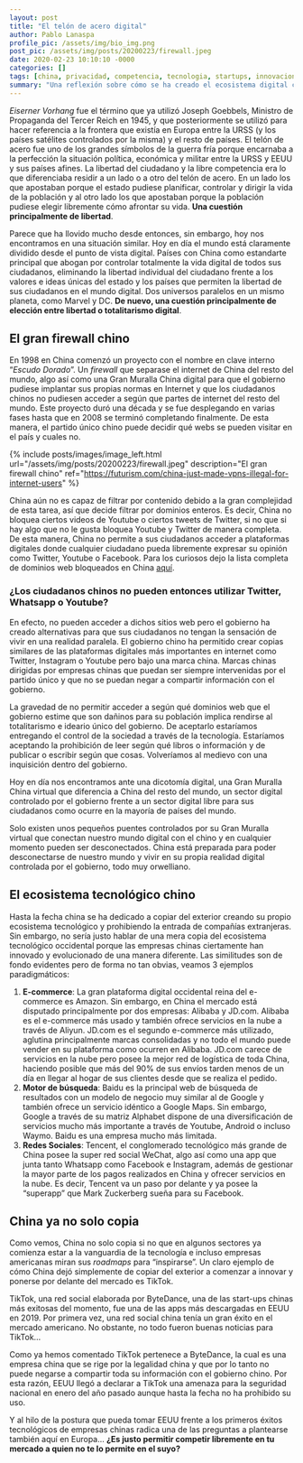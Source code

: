 ```yaml
---
layout: post
title: "El telón de acero digital"
author: Pablo Lanaspa
profile_pic: /assets/img/bio_img.png
post_pic: /assets/img/posts/20200223/firewall.jpeg
date: 2020-02-23 10:10:10 -0000
categories: []
tags: [china, privacidad, competencia, tecnologia, startups, innovacion]
summary: "Una reflexión sobre cómo se ha creado el ecosistema digital chino y los retos que afrontamos con su manera de operar."
---
```


*Eiserner Vorhang* fue el término que ya utilizó Joseph Goebbels, Ministro de Propaganda del Tercer Reich en 1945, y que posteriormente se utilizó para hacer referencia a la frontera que existía en Europa entre la URSS (y los países satélites controlados por la misma) y el resto de países. El telón de acero fue uno de los grandes símbolos de la guerra fría porque encarnaba a la perfección la situación política, económica y militar entre la URSS y EEUU y sus países afines. La libertad del ciudadano y la libre competencia era lo que diferenciaba residir a un lado o a otro del telón de acero. En un lado los que apostaban porque el estado pudiese planificar, controlar y dirigir la vida de la población y al otro lado los que apostaban porque la población pudiese elegir libremente cómo afrontar su vida. **Una cuestión principalmente de libertad**.

Parece que ha llovido mucho desde entonces, sin embargo, hoy nos encontramos en una situación similar. Hoy en día el mundo está claramente dividido desde el punto de vista digital. Países con China como estandarte principal que abogan por controlar totalmente la vida digital de todos sus ciudadanos, eliminando la libertad individual del ciudadano frente a los valores e ideas únicas del estado y los países que permiten la libertad de sus ciudadanos en el mundo digital. Dos universos paralelos en un mismo planeta, como Marvel y DC. **De nuevo, una cuestión principalmente de elección entre libertad o totalitarismo digital**.


## El gran firewall chino

En 1998 en China comenzó un proyecto con el nombre en clave interno “*Escudo Dorado*”. Un *firewall* que separase el internet de China del resto del mundo, algo así como una Gran Muralla China digital para que el gobierno pudiese implantar sus propias normas en Internet y que los ciudadanos chinos no pudiesen acceder a según que partes de internet del resto del mundo. Este proyecto duró una década y se fue desplegando en varias fases hasta que en 2008 se terminó completando finalmente. De esta manera, el partido único chino puede decidir qué webs se pueden visitar en el país y cuales no.

{% include posts/images/image_left.html url="/assets/img/posts/20200223/firewall.jpeg" description="El gran firewall chino" ref="https://futurism.com/china-just-made-vpns-illegal-for-internet-users" %}

China aún no es capaz de filtrar por contenido debido a la gran complejidad de esta tarea, así que decide filtrar por dominios enteros. Es decir, China no bloquea ciertos videos de Youtube o ciertos tweets de Twitter, si no que si hay algo que no le gusta bloquea Youtube y Twitter de manera completa. De esta manera, China no permite a sus ciudadanos acceder a plataformas digitales donde cualquier ciudadano pueda libremente expresar su opinión como Twitter, Youtube o Facebook. Para los curiosos dejo la lista completa de dominios web bloqueados en China [aquí](https://www.vpnmentor.com/blog/the-complete-list-of-blocked-websites-in-china-how-to-access-them/).

### ¿Los ciudadanos chinos no pueden entonces utilizar Twitter, Whatsapp o Youtube?

En efecto, no pueden acceder a dichos sitios web pero el gobierno ha creado alternativas para que sus ciudadanos no tengan la sensación de vivir en una realidad paralela. El gobierno chino ha permitido crear copias similares de las plataformas digitales más importantes en internet como Twitter, Instagram o Youtube pero bajo una marca china. Marcas chinas dirigidas por empresas chinas que puedan ser siempre intervenidas por el partido único y que no se puedan negar a compartir información con el gobierno.

La gravedad de no permitir acceder a según qué dominios web que el gobierno estime que son dañinos para su población implica rendirse al totalitarismo e ideario único del gobierno. De aceptarlo estaríamos entregando el control de la sociedad a través de la tecnología. Estaríamos aceptando la prohibición de leer según qué libros o información y de publicar o escribir según que cosas. Volveríamos al medievo con una inquisición dentro del gobierno.

Hoy en día nos encontramos ante una dicotomía digital, una Gran Muralla China virtual que diferencia a China del resto del mundo, un sector digital controlado por el gobierno frente a un sector digital libre para sus ciudadanos como ocurre en la mayoría de países del mundo.

Solo existen unos pequeños puentes controlados por su Gran Muralla virtual que conectan nuestro mundo digital con el chino y en cualquier momento pueden ser desconectados. China está preparada para poder desconectarse de nuestro mundo y vivir en su propia realidad digital controlada por el gobierno, todo muy orwelliano.

## El ecosistema tecnológico chino

Hasta la fecha china se ha dedicado a copiar del exterior creando su propio ecosistema tecnológico y prohibiendo la entrada de compañías extranjeras. Sin embargo, no sería justo hablar de una mera copia del ecosistema tecnológico occidental porque las empresas chinas ciertamente han innovado y evolucionado de una manera diferente. Las similitudes son de fondo evidentes pero de forma no tan obvias, veamos 3 ejemplos paradigmáticos:

1. **E-commerce**: La gran plataforma digital occidental reina del e-commerce es Amazon. Sin embargo, en China el mercado está disputado principalmente por dos empresas: Alibaba y JD.com. Alibaba es el e-commerce más usado y también ofrece servicios en la nube a través de Aliyun. JD.com es el segundo e-commerce más utilizado, aglutina principalmente marcas consolidadas y no todo el mundo puede vender en su plataforma como ocurren en Alibaba. JD.com carece de servicios en la nube pero posee la mejor red de logística de toda China, haciendo posible que más del 90% de sus envíos tarden menos de un día en llegar al hogar de sus clientes desde que se realiza el pedido.
2. **Motor de búsqueda**: Baidu es la principal web de búsqueda de resultados con un modelo de negocio muy similar al de Google y también ofrece un servicio idéntico a Google Maps. Sin embargo, Google a través de su matriz Alphabet dispone de una diversificación de servicios mucho más importante a través de Youtube, Android o incluso Waymo. Baidu es una empresa mucho más limitada.
3. **Redes Sociales**: Tencent, el conglomerado tecnológico más grande de China posee la super red social WeChat, algo así como una app que junta tanto Whatsapp como Facebook e Instagram, además de gestionar la mayor parte de los pagos realizados en China y ofrecer servicios en la nube. Es decir, Tencent va un paso por delante y ya posee la “superapp” que Mark Zuckerberg sueña para su Facebook.

## China ya no solo copia

Como vemos, China no solo copia si no que en algunos sectores ya comienza estar a la vanguardia de la tecnología e incluso empresas americanas miran sus *roadmaps* para “inspirarse”. Un claro ejemplo de cómo China dejó simplemente de copiar del exterior a comenzar a innovar y ponerse por delante del mercado es TikTok.

TikTok, una red social elaborada por ByteDance, una de las start-ups chinas más exitosas del momento, fue una de las apps más descargadas en EEUU en 2019. Por primera vez, una red social china tenía un gran éxito en el mercado americano. No obstante, no todo fueron buenas noticias para TikTok…

Como ya hemos comentado TikTok pertenece a ByteDance, la cual es una empresa china que se rige por la legalidad china y que por lo tanto no puede negarse a compartir toda su información con el gobierno chino. Por esta razón, EEUU llegó a declarar a TikTok una amenaza para la seguridad nacional en enero del año pasado aunque hasta la fecha no ha prohibido su uso.

Y al hilo de la postura que pueda tomar EEUU frente a los primeros éxitos tecnológicos de empresas chinas radica una de las preguntas a plantearse también aquí en Europa… **¿Es justo permitir competir libremente en tu mercado a quien no te lo permite en el suyo?**